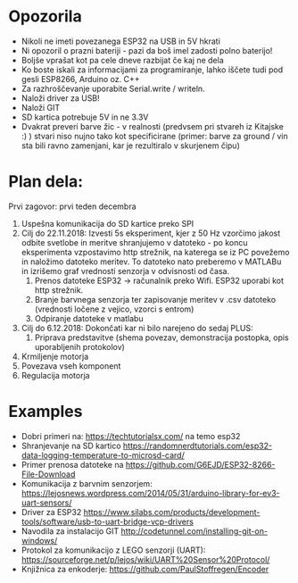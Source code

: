 # Opozorila

 * Nikoli ne imeti povezanega ESP32 na USB in 5V hkrati
 * Ni opozoril o prazni bateriji - pazi da boš imel zadosti polno baterijo!
 * Boljše vprašat kot pa cele dneve razbijat če kaj ne dela
 * Ko boste iskali za informacijami za programiranje, lahko iščete tudi pod gesli ESP8266, Arduino oz. C++
 * Za razhroščevanje uporabite Serial.write / writeln.
 * Naloži driver za USB! 
 * Naloži GIT
 * SD kartica potrebuje 5V in ne 3.3V
 * Dvakrat preveri barve žic - v realnosti (predvsem pri stvareh iz Kitajske :) ) stvari niso nujno tako kot specificirane (primer: barve za ground / vin sta bili ravno zamenjani, kar je rezultiralo v skurjenem čipu)

# Plan dela:
Prvi zagovor: prvi teden decembra

 1. Uspešna komunikacija do SD kartice preko SPI
 1. Cilj do 22.11.2018: Izvesti 5s eksperiment, kjer z 50 Hz vzorčimo jakost odbite svetlobe in meritve shranjujemo v datoteko - po koncu eksperimenta vzpostavimo http strežnik, na katerega se iz PC povežemo in naložimo datoteko meritev. To datoteko nato preberemo v MATLABu in izrišemo graf vrednosti senzorja v odvisnosti od časa. 
	 1. Prenos datoteke ESP32 -> računalnik preko Wifi. ESP32 uporabi kot http strežnik.
	 1. Branje barvnega senzorja ter zapisovanje meritev v .csv datoteko (vrednosti ločene z vejico, vzorci s entrom)
	 2. Odpiranje datoteke v matlabu
 3. Cilj do 6.12.2018: Dokončati kar ni bilo narejeno do sedaj PLUS:
	 1. Priprava predstavitve (shema povezav, demonstracija postopka, opis uporabljenih protokolov)
 3. Krmiljenje motorja 
 4. Povezava vseh komponent
 5. Regulacija motorja 

# Examples

 * Dobri primeri na: https://techtutorialsx.com/ na temo esp32
 * Shranjevanje na SD kartico https://randomnerdtutorials.com/esp32-data-logging-temperature-to-microsd-card/
 * Primer prenosa datoteke na https://github.com/G6EJD/ESP32-8266-File-Download
 * Komunikacija z barvnim senzorjem: https://lejosnews.wordpress.com/2014/05/31/arduino-library-for-ev3-uart-sensors/
 * Driver za ESP32 https://www.silabs.com/products/development-tools/software/usb-to-uart-bridge-vcp-drivers
 * Navodila za instalacijo GIT http://codetunnel.com/installing-git-on-windows/
 * Protokol za komunikacijo z LEGO senzorji (UART): https://sourceforge.net/p/lejos/wiki/UART%20Sensor%20Protocol/
 * Knjižnica za enkoderje: https://github.com/PaulStoffregen/Encoder
